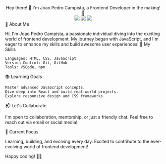 <div align="center"> Hey there! 👋 I'm Joao Pedro Campista, a Frontend Developer in the making! 🚀</div>
<div align="center"> 
  <img src="https://img.shields.io/badge/status-learning-brightgreen">
  <img src="https://img.shields.io/badge/focus-frontend-blue">
  <img src="https://img.shields.io/badge/language-javascript-yellow">
</div>
🌟 About Me

Hi, I'm Joao Pedro Campista, a passionate individual diving into the exciting world of frontend development. My journey began with JavaScript, and I'm eager to enhance my skills and build awesome user experiences!
🚀 My Skills

    Languages: HTML, CSS, JavaScript
    Version Control: Git, GitHub
    Tools: VSCode, npm

📚 Learning Goals

    Master advanced JavaScript concepts.
    Dive deep into React and build real-world projects.
    Explore responsive design and CSS frameworks.

📬 Let's Collaborate

I'm open to collaboration, mentorship, or just a friendly chat. Feel free to reach out via email or social media!

🎯 Current Focus

Learning, building, and evolving every day. Excited to contribute to the ever-evolving world of frontend development!

Happy coding! 🚀✨
